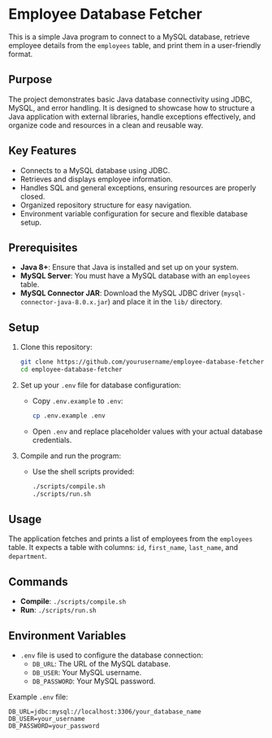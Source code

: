 # Employee Database Fetcher

This is a simple Java program to connect to a MySQL database, retrieve employee details from the `employees` table, and print them in a user-friendly format.

## Purpose

The project demonstrates basic Java database connectivity using JDBC, MySQL, and error handling. It is designed to showcase how to structure a Java application with external libraries, handle exceptions effectively, and organize code and resources in a clean and reusable way.

## Key Features

- Connects to a MySQL database using JDBC.
- Retrieves and displays employee information.
- Handles SQL and general exceptions, ensuring resources are properly closed.
- Organized repository structure for easy navigation.
- Environment variable configuration for secure and flexible database setup.

## Prerequisites

- **Java 8+**: Ensure that Java is installed and set up on your system.
- **MySQL Server**: You must have a MySQL database with an `employees` table.
- **MySQL Connector JAR**: Download the MySQL JDBC driver (`mysql-connector-java-8.0.x.jar`) and place it in the `lib/` directory.

## Setup

1. Clone this repository:
    ```bash
    git clone https://github.com/yourusername/employee-database-fetcher.git
    cd employee-database-fetcher
    ```

2. Set up your `.env` file for database configuration:
    - Copy `.env.example` to `.env`:
      ```bash
      cp .env.example .env
      ```
    - Open `.env` and replace placeholder values with your actual database credentials.

3. Compile and run the program:
    - Use the shell scripts provided:
      ```bash
      ./scripts/compile.sh
      ./scripts/run.sh
      ```

## Usage

The application fetches and prints a list of employees from the `employees` table. It expects a table with columns: `id`, `first_name`, `last_name`, and `department`.

## Commands

- **Compile**: `./scripts/compile.sh`
- **Run**: `./scripts/run.sh`

## Environment Variables

- `.env` file is used to configure the database connection:
  - `DB_URL`: The URL of the MySQL database.
  - `DB_USER`: Your MySQL username.
  - `DB_PASSWORD`: Your MySQL password.

Example `.env` file:
```dotenv
DB_URL=jdbc:mysql://localhost:3306/your_database_name
DB_USER=your_username
DB_PASSWORD=your_password
